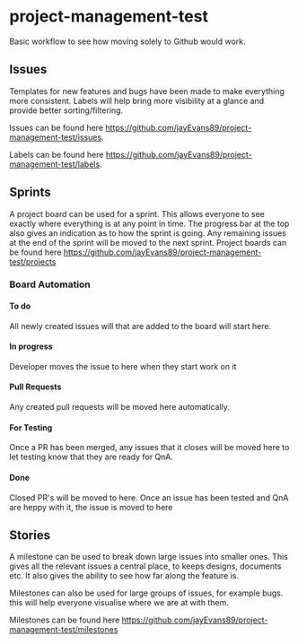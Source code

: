 # project-management-test

Basic workflow to see how moving solely to Github would work.

## Issues
Templates for new features and bugs have been made to make everything more consistent. Labels will help bring more visibility at a glance and provide better sorting/filtering.

Issues can be found here https://github.com/jayEvans89/project-management-test/issues.

Labels can be found here https://github.com/jayEvans89/project-management-test/labels.

## Sprints
A project board can be used for a sprint. This allows everyone to see exactly where everything is at any point in time. The progress bar at the top also gives an indication as to how the sprint is going. Any remaining issues at the end of the sprint will be moved to the next sprint.
Project boards can be found here https://github.com/jayEvans89/project-management-test/projects

### Board Automation
#### To do
All newly created issues will that are added to the board will start here.

#### In progress
Developer moves the issue to here when they start work on it

#### Pull Requests
Any created pull requests will be moved here automatically.

#### For Testing
Once a PR has been merged, any issues that it closes will be moved here to let testing know that they are ready for QnA.

#### Done
Closed PR's will be moved to here.
Once an issue has been tested and QnA are heppy with it, the issue is moved to here

## Stories
A milestone can be used to break down large issues into smaller ones. This gives all the relevant issues a central place, to keeps designs, documents etc.
It also gives the ability to see how far along the feature is.

Milestones can also be used for large groups of issues, for example bugs. this will help everyone visualise where we are at with them.

Milestones can be found here https://github.com/jayEvans89/project-management-test/milestones
